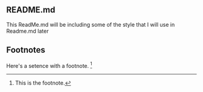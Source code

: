 ## README.md
This ReadMe.md will be including some of the style that I will use in Readme.md later

## Footnotes
Here's a setence with a footnote. [^1]
[^1]: This is the footnote.
